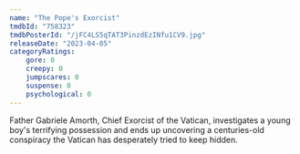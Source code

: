 ```yaml
---
name: "The Pope's Exorcist"
tmdbId: "758323"
tmdbPosterId: "/jFC4LS5qTAT3PinzdEzINfu1CV9.jpg"
releaseDate: "2023-04-05"
categoryRatings:
    gore: 0
    creepy: 0
    jumpscares: 0
    suspense: 0
    psychological: 0
---
```

Father Gabriele Amorth, Chief Exorcist of the Vatican, investigates a young boy's terrifying possession and ends up uncovering a centuries-old conspiracy the Vatican has desperately tried to keep hidden.
